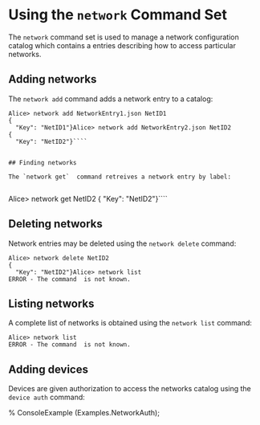 
# Using the `network` Command Set

The `network` command set is used to manage a network configuration catalog which contains
a entries describing how to access particular networks.

## Adding networks

The `network add` command adds a network entry to a catalog:


````
Alice> network add NetworkEntry1.json NetID1
{
  "Key": "NetID1"}Alice> network add NetworkEntry2.json NetID2
{
  "Key": "NetID2"}````


## Finding networks

The `network get`  command retreives a network entry by label:


````
Alice> network get NetID2
{
  "Key": "NetID2"}````

## Deleting networks

Network entries may be deleted using the  `network delete` command:


````
Alice> network delete NetID2
{
  "Key": "NetID2"}Alice> network list
ERROR - The command  is not known.
````

## Listing networks

A complete list of networks is obtained using the  `network list` command:


````
Alice> network list
ERROR - The command  is not known.
````

## Adding devices

Devices are given authorization to access the networks catalog using the 
 `device auth` command:

 %  ConsoleExample (Examples.NetworkAuth);


